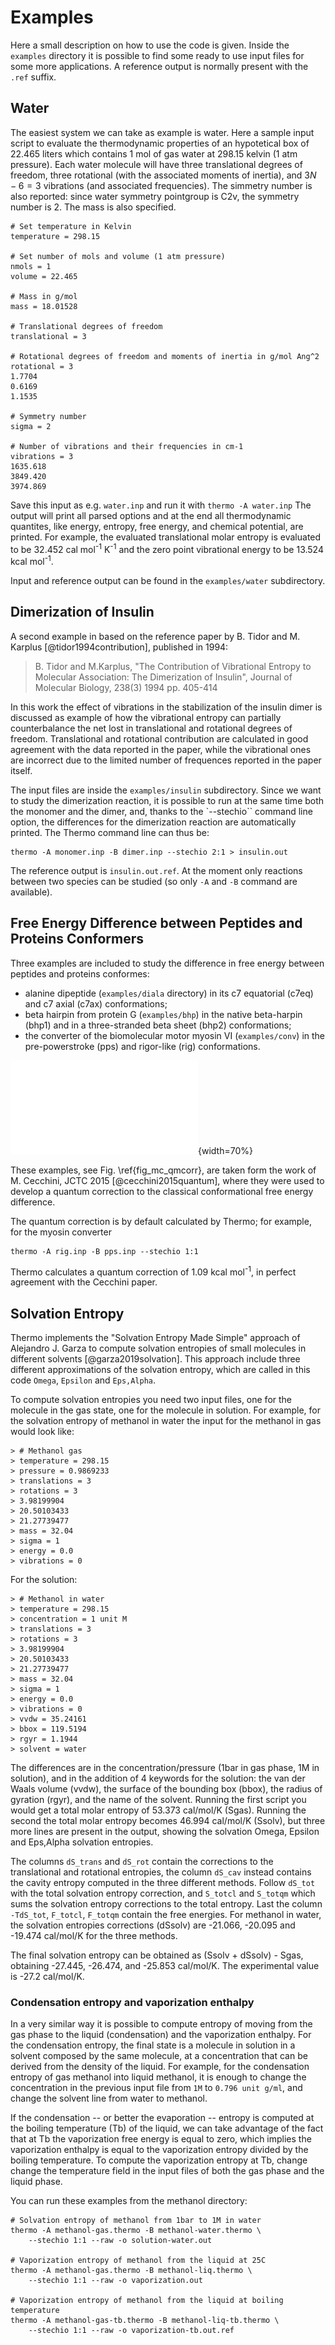 
Examples
========

Here a small description on how to use the code is given. Inside the `examples` 
directory it is possible to find some ready to use input files for some more 
applications. A reference output is normally present with the `.ref` suffix.


Water
-----

The easiest system we can take as example is water. Here a sample input script
to evaluate the thermodynamic properties of an hypotetical box of 22.465 liters 
which contains 1 mol of gas water at 298.15 kelvin (1 atm pressure). Each water 
molecule will have three translational degrees of freedom, three rotational 
(with the associated moments of inertia), and $3N-6=3$ vibrations (and
associated frequencies). The simmetry number is also reported: since water 
symmetry pointgroup is C2v, the symmetry number is 2. The mass is also specified. 

    # Set temperature in Kelvin
    temperature = 298.15

    # Set number of mols and volume (1 atm pressure)
    nmols = 1
    volume = 22.465

    # Mass in g/mol
    mass = 18.01528

    # Translational degrees of freedom
    translational = 3

    # Rotational degrees of freedom and moments of inertia in g/mol Ang^2
    rotational = 3
    1.7704
    0.6169
    1.1535

    # Symmetry number
    sigma = 2

    # Number of vibrations and their frequencies in cm-1
    vibrations = 3
    1635.618
    3849.420
    3974.869

Save this input as e.g. `water.inp` and run it with `thermo -A water.inp` 
The output will print all parsed options and at the end all thermodynamic 
quantites, like energy, entropy, free energy, and chemical potential, are 
printed. For example, the evaluated translational molar entropy is evaluated 
to be 32.452 cal mol<sup>-1</sup> K<sup>-1</sup> and the zero point vibrational
energy to be 13.524 kcal mol<sup>-1</sup>.

Input and reference output can be found in the `examples/water` subdirectory.


Dimerization of Insulin
-----------------------

A second example in based on the reference paper by B. Tidor and 
M. Karplus [@tidor1994contribution], published in 1994:

> B. Tidor and M.Karplus, "The Contribution of Vibrational Entropy to 
> Molecular Association: The Dimerization of Insulin", Journal of 
> Molecular Biology, 238(3) 1994 pp. 405-414

In this work the effect of vibrations in the stabilization of the insulin 
dimer is discussed as example of how the vibrational entropy can partially 
counterbalance the net lost in translational and rotational degrees of freedom.
Translational and rotational contribution are calculated in good agreement 
with the data reported in the paper, while the vibrational ones are incorrect 
due to the limited number of frequences reported in the paper itself.

The input files are inside the `examples/insulin` subdirectory. Since we want to study
the dimerization reaction, it is possible to run at the same time both the 
monomer and the dimer, and, thanks to the `--stechio`` command line option,
the differences for the dimerization reaction are automatically printed. 
The Thermo command line can thus be:

    thermo -A monomer.inp -B dimer.inp --stechio 2:1 > insulin.out

The reference output is `insulin.out.ref`. At the moment only reactions between
two species can be studied (so only `-A` and `-B` command are available).


Free Energy Difference between Peptides and Proteins Conformers
---------------------------------------------------------------

Three examples are included to study the difference in free energy between 
peptides and proteins conformes: 

 -  alanine dipeptide (`examples/diala` directory) in its c7 equatorial (c7eq) and c7 
    axial (c7ax) conformations;
 -  beta hairpin from protein G (`examples/bhp`) in the native beta-harpin (bhp1)
    and in a three-stranded beta sheet (bhp2) conformations;
 -  the converter of the biomolecular motor myosin VI (`examples/conv`) in the 
    pre-powerstroke (pps) and rigor-like (rig) conformations.

![Representation of the three examples to study the quantum correction to the conformational free energy difference: the alanine dipeptide, the beta hairpin of protein G and the converter of myosin VI. Reproduced from ref. @cecchini2015quantum.\label{fig_mc_qmcorr}](doc/mc_qmcorr.pdf){width=70%}

These examples, see Fig. \ref{fig_mc_qmcorr}, are taken
form the work of M. Cecchini, JCTC 2015 [@cecchini2015quantum], where they
were used to develop a quantum correction to the classical conformational free
energy difference.

The quantum correction is by default calculated by Thermo; for example, for 
the myosin converter

    thermo -A rig.inp -B pps.inp --stechio 1:1

Thermo calculates a quantum correction of 1.09 kcal mol<sup>-1</sup>, in 
perfect agreement with the Cecchini paper. 


Solvation Entropy
-----------------

Thermo implements the "Solvation Entropy Made Simple" approach of Alejandro J.
Garza to compute solvation entropies of small molecules in different solvents
[@garza2019solvation]. This approach include three different approximations of
the solvation entropy, which are called in this code `Omega`, `Epsilon` and
`Eps,Alpha`.

To compute solvation entropies you need two input files, one for the molecule
in the gas state, one for the molecule in solution. For example, for the
solvation entropy of methanol in water the input for the methanol in gas would
look like:

```
> # Methanol gas
> temperature = 298.15
> pressure = 0.9869233
> translations = 3
> rotations = 3
> 3.98199904
> 20.50103433
> 21.27739477
> mass = 32.04
> sigma = 1
> energy = 0.0
> vibrations = 0
```

For the solution:

```
> # Methanol in water
> temperature = 298.15
> concentration = 1 unit M
> translations = 3
> rotations = 3
> 3.98199904
> 20.50103433
> 21.27739477
> mass = 32.04
> sigma = 1
> energy = 0.0
> vibrations = 0
> vvdw = 35.24161
> bbox = 119.5194
> rgyr = 1.1944
> solvent = water
```

The differences are in the concentration/pressure (1bar in gas phase, 1M in
solution), and in the addition of 4 keywords for the solution: the van der
Waals volume (vvdw), the surface of the bounding box (bbox), the radius of
gyration (rgyr), and the name of the solvent. Running the first script you
would get a total molar entropy of 53.373 cal/mol/K (Sgas). Running the second
the total molar entropy becomes 46.994 cal/mol/K (Ssolv), but three more lines
are present in the output, showing the solvation Omega, Epsilon and Eps,Alpha
solvation entropies.

The columns `dS_trans` and `dS_rot` contain the corrections to the
translational and rotational entropies, the column `dS_cav` instead contains
the cavity entropy computed in the three different methods.  Follow `dS_tot`
with the total solvation entropy correction, and `S_totcl` and `S_totqm` which
sums the solvation entropy corrections to the total entropy. Last the column
`-TdS_tot`, `F_totcl`, `F_totqm` contain the free energies. For methanol in
water, the solvation entropies corrections (dSsolv) are -21.066, -20.095 and
-19.474 cal/mol/K for the three methods.

The final solvation entropy can be obtained as (Ssolv + dSsolv) - Sgas,
obtaining -27.445, -26.474, and -25.853 cal/mol/K. The experimental value is
-27.2 cal/mol/K.

### Condensation entropy and vaporization enthalpy

In a very similar way it is possible to compute entropy of moving from the gas
phase to the liquid (condensation) and the vaporization enthalpy.  For the
condensation entropy, the final state is a molecule in solution in a solvent
composed by the same molecule, at a concentration that can be derived from the
density of the liquid. For example, for the condensation entropy of gas
methanol into liquid methanol, it is enough to change the concentration in the
previous input file from `1M` to `0.796 unit g/ml`, and change the solvent line
from water to methanol.

If the condensation -- or better the evaporation -- entropy is computed at the
boiling temperature (Tb) of the liquid, we can take advantage of the fact that
at Tb the vaporization free energy is equal to zero, which implies the
vaporization enthalpy is equal to the vaporization entropy divided by the
boiling temperature. To compute the vaporization entropy at Tb, change change
the temperature field in the input files of both the gas phase and the liquid
phase.

You can run these examples from the methanol directory:

```
# Solvation entropy of methanol from 1bar to 1M in water
thermo -A methanol-gas.thermo -B methanol-water.thermo \
    --stechio 1:1 --raw -o solution-water.out

# Vaporization entropy of methanol from the liquid at 25C
thermo -A methanol-gas.thermo -B methanol-liq.thermo \
    --stechio 1:1 --raw -o vaporization.out

# Vaporization entropy of methanol from the liquid at boiling temperature
thermo -A methanol-gas-tb.thermo -B methanol-liq-tb.thermo \
    --stechio 1:1 --raw -o vaporization-tb.out.ref
```


